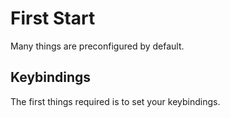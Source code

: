 # First Start

Many things are preconfigured by default.

## Keybindings

The first things required is to set your keybindings.